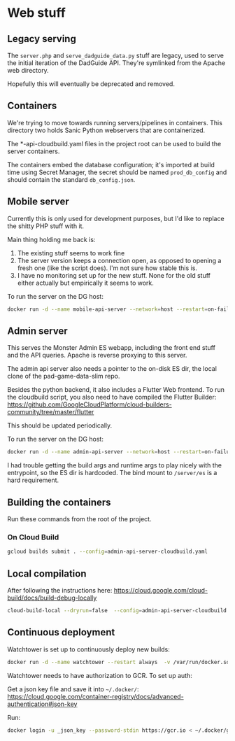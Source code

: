 # Web stuff

## Legacy serving

The `server.php` and `serve_dadguide_data.py` stuff are legacy, used to serve
the initial iteration of the DadGuide API. They're symlinked from the Apache
web directory.

Hopefully this will eventually be deprecated and removed.

## Containers

We're trying to move towards running servers/pipelines in containers. This
directory two holds Sanic Python webservers that are containerized.

The *-api-cloudbuild.yaml files in the project root can be used to build the
server containers.

The containers embed the database configuration; it's imported at build time
using Secret Manager, the secret should be named `prod_db_config` and should
contain the standard `db_config.json`.

## Mobile server

Currently this is only used for development purposes, but I'd like to replace
the shitty PHP stuff with it.

Main thing holding me back is:
1) The existing stuff seems to work fine
2) The server version keeps a connection open, as opposed to opening a fresh
one (like the script does). I'm not sure how stable this is.
3) I have no monitoring set up for the new stuff. None for the old stuff either
actually but empirically it seems to work. 

To run the server on the DG host:

```bash
docker run -d --name mobile-api-server --network=host --restart=on-failure gcr.io/rpad-discord/mobile-api-server:latest
```

## Admin server

This serves the Monster Admin ES webapp, including the front end stuff and the
API queries. Apache is reverse proxying to this server.

The admin api server also needs a pointer to the on-disk ES dir, the local
clone of the pad-game-data-slim repo.

Besides the python backend, it also includes a Flutter Web frontend. To run the
cloudbuild script, you also need to have compiled the Flutter Builder:
https://github.com/GoogleCloudPlatform/cloud-builders-community/tree/master/flutter

This should be updated periodically.

To run the server on the DG host:

```bash
docker run -d --name admin-api-server --network=host --restart=on-failure -v /home/tactical0retreat/dadguide/pad-game-data:/server/es gcr.io/rpad-discord/admin-api-server:latest
```

I had trouble getting the build args and runtime args to play nicely with the
entrypoint, so the ES dir is hardcoded. The bind mount to `/server/es` is a
hard requirement. 

## Building the containers

Run these commands from the root of the project.

### On Cloud Build

```bash
gcloud builds submit . --config=admin-api-server-cloudbuild.yaml 
```

## Local compilation

After following the instructions here:
https://cloud.google.com/cloud-build/docs/build-debug-locally

```bash
cloud-build-local --dryrun=false  --config=admin-api-server-cloudbuild.yaml  .
```

## Continuous deployment

Watchtower is set up to continuously deploy new builds:

```bash
docker run -d --name watchtower --restart always  -v /var/run/docker.sock:/var/run/docker.sock v2tec/watchtower -i 30
```

Watchtower needs to have authorization to GCR. To set up auth:

Get a json key file and save it into `~/.docker/`:
https://cloud.google.com/container-registry/docs/advanced-authentication#json-key

Run:
```bash
docker login -u _json_key --password-stdin https://gcr.io < ~/.docker/gcloudauth.json
```

